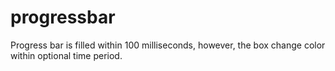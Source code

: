 # progressbar
Progress bar is filled within 100 milliseconds, however, the box change color within optional time period.
